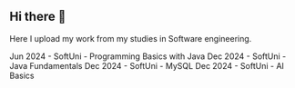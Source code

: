## Hi there 👋 
Here I upload my work from my studies in Software engineering.

Jun 2024 - SoftUni - Programming Basics with Java
Dec 2024 - SoftUni - Java Fundamentals
Dec 2024 - SoftUni - MySQL
Dec 2024 - SoftUni - AI Basics

<!--
**tproykov/tproykov** is a ✨ _special_ ✨ repository because its `README.md` (this file) appears on your GitHub profile.

Here are some ideas to get you started:

- 🔭 I’m currently working on ...
- 🌱 I’m currently learning ...
- 👯 I’m looking to collaborate on ...
- 🤔 I’m looking for help with ...
- 💬 Ask me about ...
- 📫 How to reach me: ...
- 😄 Pronouns: ...
- ⚡ Fun fact: ...
-->
